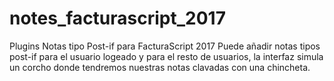 # notes_facturascript_2017
Plugins Notas tipo Post-if para FacturaScript 2017
Puede añadir notas tipos post-if para el usuario logeado y para el resto de usuarios, 
la interfaz simula un corcho donde tendremos nuestras notas clavadas con una chincheta.
